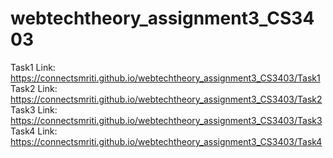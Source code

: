 # webtechtheory_assignment3_CS3403
Task1 Link: https://connectsmriti.github.io/webtechtheory_assignment3_CS3403/Task1
Task2 Link: https://connectsmriti.github.io/webtechtheory_assignment3_CS3403/Task2
Task3 Link: https://connectsmriti.github.io/webtechtheory_assignment3_CS3403/Task3
Task4 Link: https://connectsmriti.github.io/webtechtheory_assignment3_CS3403/Task4
